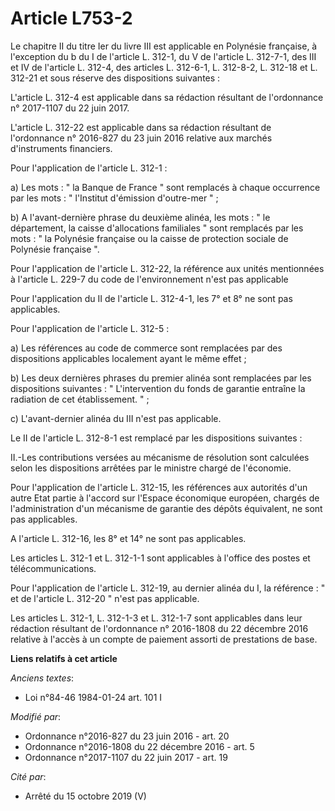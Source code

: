 # Article L753-2

Le chapitre II du titre Ier du livre III est applicable en Polynésie française, à l'exception du b du I de l'article L.
312-1, du V de l'article L. 312-7-1, des III et IV de l'article L. 312-4, des articles L. 312-6-1, L. 312-8-2, L. 312-18 et
L. 312-21 et sous réserve des dispositions suivantes :

L'article L. 312-4 est applicable dans sa rédaction résultant de l'ordonnance n° 2017-1107 du 22 juin 2017.

L'article L. 312-22 est applicable dans sa rédaction résultant de l'ordonnance n° 2016-827 du 23 juin 2016 relative aux
marchés d'instruments financiers.

Pour l'application de l'article L. 312-1 :

a) Les mots : " la Banque de France " sont remplacés à chaque occurrence par les mots : " l'Institut d'émission d'outre-mer
" ;

b) A l'avant-dernière phrase du deuxième alinéa, les mots : " le département, la caisse d'allocations familiales " sont
remplacés par les mots : " la Polynésie française ou la caisse de protection sociale de Polynésie française ".

Pour l'application de l'article L. 312-22, la référence aux unités mentionnées à l'article L. 229-7 du code de
l'environnement n'est pas applicable

Pour l'application du II de l'article L. 312-4-1, les 7° et 8° ne sont pas applicables.

Pour l'application de l'article L. 312-5 :

a) Les références au code de commerce sont remplacées par des dispositions applicables localement ayant le même effet ;

b) Les deux dernières phrases du premier alinéa sont remplacées par les dispositions suivantes : " L'intervention du fonds de
garantie entraîne la radiation de cet établissement. " ;

c) L'avant-dernier alinéa du III n'est pas applicable.

Le II de l'article L. 312-8-1 est remplacé par les dispositions suivantes :

II.-Les contributions versées au mécanisme de résolution sont calculées selon les dispositions arrêtées par le ministre
chargé de l'économie.

Pour l'application de l'article L. 312-15, les références aux autorités d'un autre Etat partie à l'accord sur l'Espace
économique européen, chargés de l'administration d'un mécanisme de garantie des dépôts équivalent, ne sont pas applicables.

A l'article L. 312-16, les 8° et 14° ne sont pas applicables.

Les articles L. 312-1 et L. 312-1-1 sont applicables à l'office des postes et télécommunications.

Pour l'application de l'article L. 312-19, au dernier alinéa du I, la référence : " et de l'article L. 312-20 " n'est pas
applicable.

Les articles L. 312-1, L. 312-1-3 et L. 312-1-7 sont applicables dans leur rédaction résultant de l'ordonnance n° 2016-1808
du 22 décembre 2016 relative à l'accès à un compte de paiement assorti de prestations de base.

**Liens relatifs à cet article**

_Anciens textes_:

  - Loi n°84-46 1984-01-24 art. 101 I

_Modifié par_:

  - Ordonnance n°2016-827 du 23 juin 2016 - art. 20
  - Ordonnance n°2016-1808 du 22 décembre 2016 - art. 5
  - Ordonnance n°2017-1107 du 22 juin 2017 - art. 19

_Cité par_:

  - Arrêté du 15 octobre 2019 (V)
